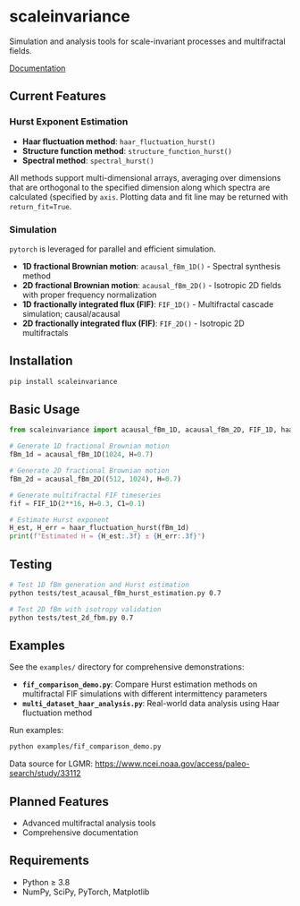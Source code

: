 # scaleinvariance

Simulation and analysis tools for scale-invariant processes and multifractal fields.

[Documentation](https://scaleinvariance.readthedocs.io/en/latest/index.html)

## Current Features

### Hurst Exponent Estimation

- **Haar fluctuation method**: `haar_fluctuation_hurst()`
- **Structure function method**: `structure_function_hurst()`
- **Spectral method**: `spectral_hurst()`

All methods support multi-dimensional arrays, averaging over dimensions that are orthogonal to the specified dimension along which spectra are calculated (specified by `axis`. Plotting data and fit line may be returned with `return_fit=True`.

### Simulation

`pytorch` is leveraged for parallel and efficient simulation.

- **1D fractional Brownian motion**: `acausal_fBm_1D()` - Spectral synthesis method
- **2D fractional Brownian motion**: `acausal_fBm_2D()` - Isotropic 2D fields with proper frequency normalization
- **1D fractionally integrated flux (FIF)**: `FIF_1D()` - Multifractal cascade simulation; causal/acausal
- **2D fractionally integrated flux (FIF)**: `FIF_2D()` - Isotropic 2D multifractals

## Installation

```bash
pip install scaleinvariance
```

## Basic Usage

```python
from scaleinvariance import acausal_fBm_1D, acausal_fBm_2D, FIF_1D, haar_fluctuation_hurst

# Generate 1D fractional Brownian motion
fBm_1d = acausal_fBm_1D(1024, H=0.7)

# Generate 2D fractional Brownian motion  
fBm_2d = acausal_fBm_2D((512, 1024), H=0.7)

# Generate multifractal FIF timeseries
fif = FIF_1D(2**16, H=0.3, C1=0.1)

# Estimate Hurst exponent
H_est, H_err = haar_fluctuation_hurst(fBm_1d)
print(f"Estimated H = {H_est:.3f} ± {H_err:.3f}")
```

## Testing

```bash
# Test 1D fBm generation and Hurst estimation
python tests/test_acausal_fBm_hurst_estimation.py 0.7

# Test 2D fBm with isotropy validation
python tests/test_2d_fbm.py 0.7
```

## Examples

See the `examples/` directory for comprehensive demonstrations:

- **`fif_comparison_demo.py`**: Compare Hurst estimation methods on multifractal FIF simulations with different intermittency parameters
- **`multi_dataset_haar_analysis.py`**: Real-world data analysis using Haar fluctuation method

Run examples:

```bash
python examples/fif_comparison_demo.py
```

Data source for LGMR: https://www.ncei.noaa.gov/access/paleo-search/study/33112

## Planned Features

- Advanced multifractal analysis tools
- Comprehensive documentation

## Requirements

- Python ≥ 3.8
- NumPy, SciPy, PyTorch, Matplotlib